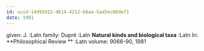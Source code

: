 ```yaml
---
id: uuid-14d93d12-d614-4212-b6aa-5aa5ec08de71
date: 1981
---
```


given: J. :Latn
family: Dupré :Latn
**Natural kinds and biological taxa** :Latn
In: 
**Philosophical Review ** :Latn
volume: 9066-90, 1981